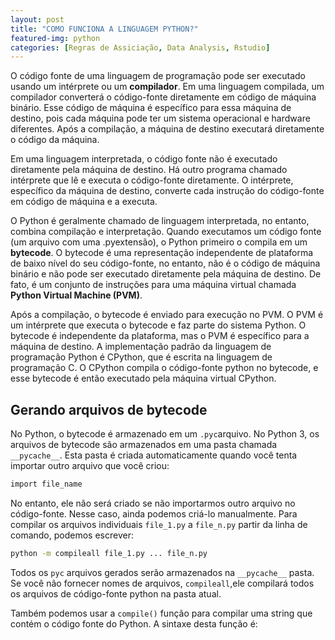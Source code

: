 ```yaml
---
layout: post
title: "COMO FUNCIONA A LINGUAGEM PYTHON?"
featured-img: python
categories: [Regras de Assiciação, Data Analysis, Rstudio]
---
```


O código fonte de uma linguagem de programação pode ser executado
usando um intérprete ou um **compilador**. Em uma linguagem compilada,
um compilador converterá o código-fonte diretamente em código de
máquina binário. Esse código de máquina é específico para essa
máquina de destino, pois cada máquina pode ter um sistema operacional
e hardware diferentes. Após a compilação, a máquina de destino executará
diretamente o código da máquina.

Em uma linguagem interpretada, o código fonte não é executado diretamente
pela máquina de destino. Há outro programa chamado intérprete que lê e executa
o código-fonte diretamente. O intérprete, específico da máquina de destino,
converte cada instrução do código-fonte em código de máquina e a executa.

O Python é geralmente chamado de linguagem interpretada, no entanto, 
combina compilação e interpretação. Quando executamos um 
código fonte (um arquivo com uma .pyextensão), o Python primeiro o compila 
em um **bytecode**. O bytecode é uma representação independente de plataforma 
de baixo nível do seu código-fonte, no entanto, não é o código de máquina binário 
e não pode ser executado diretamente pela máquina de destino. De fato, 
é um conjunto de instruções para uma máquina virtual chamada 
**Python Virtual Machine (PVM)**.

Após a compilação, o bytecode é enviado para execução no PVM. O PVM é um 
intérprete que executa o bytecode e faz parte do sistema Python. O bytecode 
é independente da plataforma, mas o PVM é específico para a máquina de destino. 
A implementação padrão da linguagem de programação Python é CPython, 
que é escrita na linguagem de programação C. O CPython compila o código-fonte 
python no bytecode, e esse bytecode é então executado pela 
máquina virtual CPython.

## Gerando arquivos de bytecode

No Python, o bytecode é armazenado em um ```.pyc```arquivo. No Python 3, 
os arquivos de bytecode são armazenados em uma pasta chamada 
```__pycache__```. Esta pasta é criada automaticamente quando você tenta 
importar outro arquivo que você criou:

```bash
import file_name 
```
No entanto, ele não será criado se não importarmos outro arquivo no código-fonte. 
Nesse caso, ainda podemos criá-lo manualmente. Para compilar os arquivos individuais 
```file_1.py``` a ```file_n.py``` partir da linha de comando, podemos escrever:

```bash 
python -m compileall file_1.py ... file_n.py
```

Todos os ```pyc``` arquivos gerados serão armazenados na ```__pycache__``` pasta. 
Se você não fornecer nomes de arquivos, ```compileall```,ele compilará todos 
os arquivos de código-fonte python na pasta atual.

Também podemos usar a ```compile()``` função para compilar uma string 
que contém o código fonte do Python. A sintaxe desta função é:

